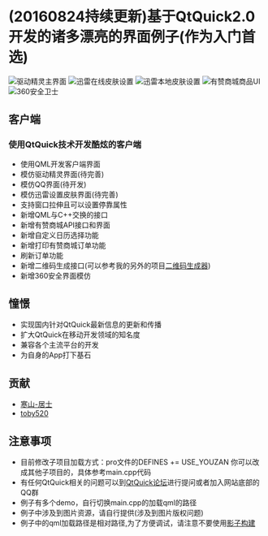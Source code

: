 # (20160824持续更新)基于QtQuick2.0开发的诸多漂亮的界面例子(作为入门首选)

![驱动精灵主界面](http://7qn7mv.com1.z0.glb.clouddn.com/qtquickdriver.png)
![迅雷在线皮肤设置](http://7qn7mv.com1.z0.glb.clouddn.com/qtquickxl.png)
![迅雷本地皮肤设置](http://7qn7mv.com1.z0.glb.clouddn.com/qtquicklocal.png)
![有赞商城商品UI](http://7qn7mv.com1.z0.glb.clouddn.com/youzan-new.png)
![360安全卫士](http://7qn7mv.com1.z0.glb.clouddn.com/360.png)
## 客户端

### 使用QtQuick技术开发酷炫的客户端
* 使用QML开发客户端界面
* 模仿驱动精灵界面(待完善)
* 模仿QQ界面(待开发)
* 模仿迅雷设置皮肤界面(待完善)
* 支持窗口拉伸且可以设置停靠属性
* 新增QML与C++交换的接口
* 新增有赞商城API接口和界面
* 新增自定义日历选择功能
* 新增打印有赞商城订单功能
* 刷新订单功能
* 新增二维码生成接口(可以参考我的另外的项目[二维码生成器](https://github.com/toby20130333/qtquickqrencode))
* 新增360安全界面模仿

## 憧憬

* 实现国内针对QtQuick最新信息的更新和传播
* 扩大QtQuick在移动开发领域的知名度
* 兼容各个主流平台的开发
* 为自身的App打下基石



## 贡献

* [寒山-居士](https://github.com/toby20130333)
* [toby520](http://www.heilqt.com)


## 注意事项
* 目前修改子项目加载方式：pro文件的DEFINES += USE_YOUZAN 你可以改成其他子项目的，具体参考main.cpp代码
* 有任何QtQuick相关的问题可以到[QtQuick论坛](http://www.heilqt.com)进行提问或者加入网站底部的QQ群
* 例子有多个demo，自行切换main.cpp的加载qml的路径
* 例子中涉及到图片资源，请自行提供(涉及到图片版权问题)
* 例子中的qml加载路径是相对路径,为了方便调试，请注意不要使用[影子构建](http://www.cnblogs.com/menlsh/archive/2012/07/30/2615974.html)